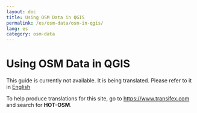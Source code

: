 ```yaml
---
layout: doc
title: Using OSM Data in QGIS
permalink: /es/osm-data/osm-in-qgis/
lang: es
category: osm-data
---
```


Using OSM Data in QGIS
=================

This guide is currently not available. It is being translated. Please refer to it in [English](/en/osm-data/osm-in-qgis/)

To help produce translations for this site, go to <https://www.transifex.com> and search for **HOT-OSM**.  
